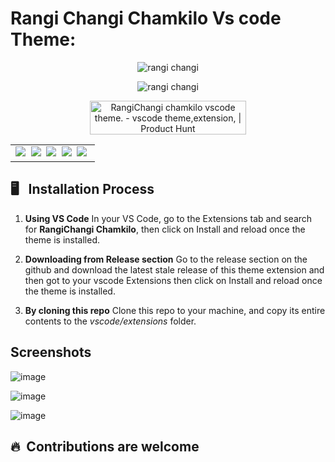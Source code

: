# Rangi Changi Chamkilo Vs code Theme:

<p align="center">
<img src="https://user-images.githubusercontent.com/37651620/106396427-eb5e5300-642f-11eb-81ef-3a3c0b9362c0.png" alt="rangi changi" />
</p>

<p align="center">
<img src="https://user-images.githubusercontent.com/37651620/108192275-2c4aad00-713c-11eb-95fd-ddf0387d01a2.png" alt="rangi changi" />
</p>

<p align="center">
<a href="https://www.producthunt.com/posts/rangichangi-chamkilo-vscode-theme?utm_source=badge-featured&utm_medium=badge&utm_souce=badge-rangichangi-chamkilo-vscode-theme" target="_blank"><img src="https://api.producthunt.com/widgets/embed-image/v1/featured.svg?post_id=285038&theme=light" alt="RangiChangi chamkilo vscode theme. - vscode theme,extension, | Product Hunt" style="width: 250px; height: 54px;" width="250" height="54" /></a>
</p>

<table align="center" width="800">
<tr>
<td colspan="4" align="center">
<img src="https://img.shields.io/visual-studio-marketplace/v/pramitmarattha.rangichangi-chamkilo" />&nbsp;
<img src="https://img.shields.io/visual-studio-marketplace/i/pramitmarattha.rangichangi-chamkilo" />&nbsp;
<img src="https://img.shields.io/visual-studio-marketplace/d/pramitmarattha.rangichangi-chamkilo" />&nbsp;
<img src="https://img.shields.io/visual-studio-marketplace/last-updated/pramitmarattha.rangichangi-chamkilo" />&nbsp;
<img src="https://img.shields.io/visual-studio-marketplace/stars/pramitmarattha.rangichangi-chamkilo" />&nbsp;
</td>
</tr>
</table>

## 🖥 &nbsp; Installation Process

1. **Using VS Code**
   In your VS Code, go to the Extensions tab and search for **RangiChangi Chamkilo**, then click on Install and reload once the theme is installed.

2. **Downloading from Release section**
   Go to the release section on the github and download the latest stale release of this theme extension and then got to your vscode Extensions then click on Install and reload once the theme is installed.

3. **By cloning this repo**
   Clone this repo to your machine, and copy its entire contents to the _vscode/extensions_ folder.

## Screenshots

![image](https://user-images.githubusercontent.com/37651620/108189998-78e0b900-7139-11eb-99d7-b63b2044adf1.png)

![image](https://user-images.githubusercontent.com/37651620/108190162-b2b1bf80-7139-11eb-952b-db4d7cc1ac2e.png)

![image](https://user-images.githubusercontent.com/37651620/108190582-408daa80-713a-11eb-8d0a-b4c674cc685e.png)

## 🔥&nbsp; Contributions are welcome

